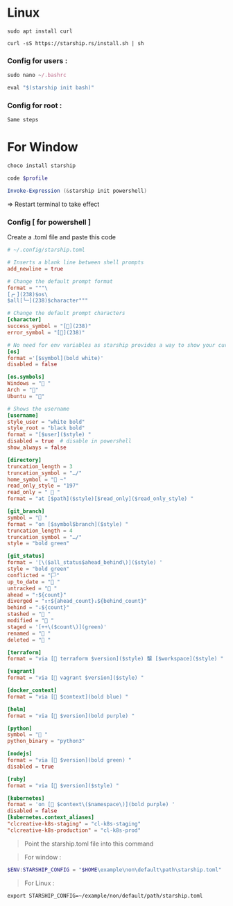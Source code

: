 # Linux

```shell
sudo apt install curl
```

```shell
curl -sS https://starship.rs/install.sh | sh
```

### Config for users :

```jsx
sudo nano ~/.bashrc
```

```jsx
eval "$(starship init bash)"
```

### Config for root :

`Same steps` 

# For Window

```powershell
choco install starship
```

```powershell
code $profile
```

```powershell
Invoke-Expression (&starship init powershell)
```

⇒ Restart terminal to take effect

### Config [ for powershell ]

Create a .toml file and paste this code

```toml
# ~/.config/starship.toml

# Inserts a blank line between shell prompts
add_newline = true

# Change the default prompt format
format = """\
[╭╴](238)$os\
$all[╰─](238)$character"""

# Change the default prompt characters
[character]
success_symbol = "[](238)"
error_symbol = "[](238)"

# No need for env variables as starship provides a way to show your current distro
[os]
format ='[$symbol](bold white)'   
disabled = false

[os.symbols]
Windows = " "
Arch = "󰣇"
Ubuntu = ""

# Shows the username
[username]
style_user = "white bold"
style_root = "black bold"
format = "[$user]($style) "
disabled = true  # disable in powershell
show_always = false

[directory]
truncation_length = 3
truncation_symbol = "…/"
home_symbol = "󰋞 ~"
read_only_style = "197"
read_only = "  "
format = "at [$path]($style)[$read_only]($read_only_style) "

[git_branch]
symbol = "󰊢 "
format = "on [$symbol$branch]($style) "
truncation_length = 4
truncation_symbol = "…/"
style = "bold green"

[git_status]
format = '[\($all_status$ahead_behind\)]($style) '
style = "bold green"
conflicted = "🏳"
up_to_date = " "
untracked = " "
ahead = "⇡${count}"
diverged = "⇕⇡${ahead_count}⇣${behind_count}"
behind = "⇣${count}"
stashed = "󰏗 "
modified = " "
staged = '[++\($count\)](green)'
renamed = "󰖷 "
deleted = " "

[terraform]
format = "via [ terraform $version]($style) 壟 [$workspace]($style) "

[vagrant]
format = "via [ vagrant $version]($style) "

[docker_context]
format = "via [ $context](bold blue) "

[helm]
format = "via [ $version](bold purple) "

[python]
symbol = "󰌠 "
python_binary = "python3"

[nodejs]
format = "via [󰎙 $version](bold green) "
disabled = true

[ruby]
format = "via [ $version]($style) "

[kubernetes]
format = 'on [ $context\($namespace\)](bold purple) '
disabled = false
[kubernetes.context_aliases]
"clcreative-k8s-staging" = "cl-k8s-staging"
"clcreative-k8s-production" = "cl-k8s-prod"
```

> Point the starship.toml file into this command

> For window :

```powershell
$ENV:STARSHIP_CONFIG = "$HOME\example\non\default\path\starship.toml"
```

> For Linux :

```shell
export STARSHIP_CONFIG=~/example/non/default/path/starship.toml
```
